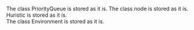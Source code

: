 The class PriorityQueue is stored as it is.	
The class node is stored as it is.	
Huristic is stored as it is.	
The class Environment is stored as it is.	
